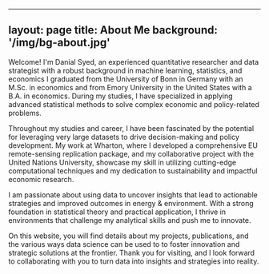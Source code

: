
---
layout: page
title: About Me
background: '/img/bg-about.jpg'
---


Welcome! I'm Danial Syed, an experienced quantitative researcher and data strategist with a robust background in machine learning, statistics, and economics I graduated from the University of Bonn in Germany with an M.Sc. in economics and from Emory University in the United States with a B.A. in economics. During my studies, I have specialized in applying advanced statistical methods to solve complex economic and policy-related problems.

Throughout my studies and career, I have been fascinated by the potential for leveraging very large datasets to drive decision-making and policy development. My work at Wharton, where I developed a comprehensive EU remote-sensing replication package, and my collaborative project with the United Nations University, showcase my skill in utilizing cutting-edge computational techniques and my dedication to sustainability and impactful economic research.

I am passionate about using data to uncover insights that lead to actionable strategies and improved outcomes in energy & environment. With a strong foundation in statistical theory and practical application, I thrive in environments that challenge my analytical skills and push me to innovate.

On this website, you will find details about my projects, publications, and the various ways data science can be used to to foster innovation and strategic solutions at the frontier. Thank you for visiting, and I look forward to collaborating with you to turn data into insights and strategies into reality.


